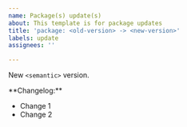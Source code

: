 ```yaml
---
name: Package(s) update(s)
about: This template is for package updates
title: 'package: <old-version> -> <new-version>'
labels: update
assignees: ''

---
```


New `<semantic>` version.

<!--
Replace `<semantic>` with "major", "minor", "patch", or "nano" if applicable. If the update is a new RC (generally frowned upon except for a few packages, put "release candidate" and don't include "version." Some updates may be weird and do not follow semantic versioning, NVIDIA being an example. In such a case just say "New release."
-->

<!-- Not required but recommended: --> **Changelog:**
- Change 1
- Change 2

<!-- Or you can post the link to the changelog made by upstream. -->

<!-- Note if the update fixes security vulnerabilities or there is any special information about the update that should be known. -->

